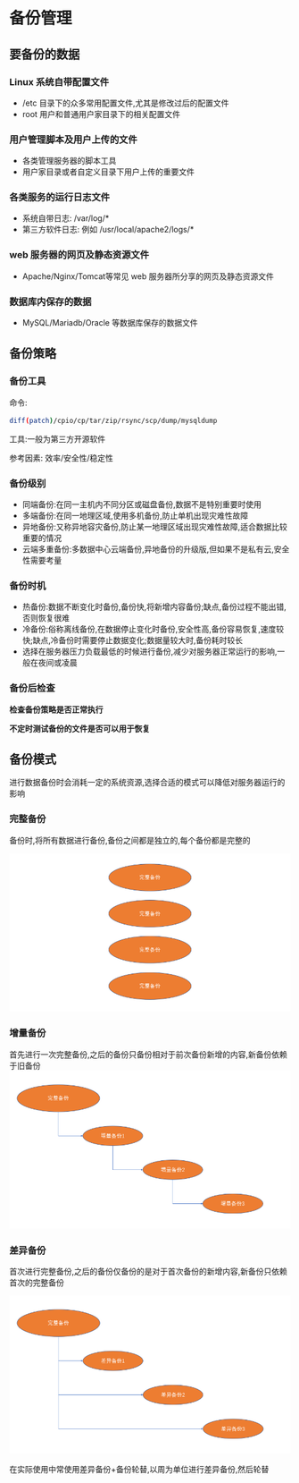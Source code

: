 # 备份管理

## 要备份的数据

### Linux 系统自带配置文件

* /etc 目录下的众多常用配置文件,尤其是修改过后的配置文件
* root 用户和普通用户家目录下的相关配置文件

### 用户管理脚本及用户上传的文件

* 各类管理服务器的脚本工具
* 用户家目录或者自定义目录下用户上传的重要文件

### 各类服务的运行日志文件

* 系统自带日志: /var/log/\*
* 第三方软件日志: 例如 /usr/local/apache2/logs/\*

### web 服务器的网页及静态资源文件

* Apache/Nginx/Tomcat等常见 web 服务器所分享的网页及静态资源文件

### 数据库内保存的数据

* MySQL/Mariadb/Oracle 等数据库保存的数据文件

## 备份策略

### 备份工具

命令:

```bash
diff(patch)/cpio/cp/tar/zip/rsync/scp/dump/mysqldump
```

工具:一般为第三方开源软件

参考因素: 效率/安全性/稳定性

### 备份级别

* 同端备份:在同一主机内不同分区或磁盘备份,数据不是特别重要时使用
* 多端备份:在同一地理区域,使用多机备份,防止单机出现灾难性故障
* 异地备份:又称异地容灾备份,防止某一地理区域出现灾难性故障,适合数据比较重要的情况
* 云端多重备份:多数据中心云端备份,异地备份的升级版,但如果不是私有云,安全性需要考量

### 备份时机

* 热备份:数据不断变化时备份,备份快,将新增内容备份;缺点,备份过程不能出错,否则恢复很难
* 冷备份:俗称离线备份,在数据停止变化时备份,安全性高,备份容易恢复,速度较快;缺点,冷备份时需要停止数据变化;数据量较大时,备份耗时较长
* 选择在服务器压力负载最低的时候进行备份,减少对服务器正常运行的影响,一般在夜间或凌晨

### 备份后检查

**检查备份策略是否正常执行**

**不定时测试备份的文件是否可以用于恢复**

## 备份模式

进行数据备份时会消耗一定的系统资源,选择合适的模式可以降低对服务器运行的影响

### 完整备份

备份时,将所有数据进行备份,备份之间都是独立的,每个备份都是完整的

![](./Pics/完整备份.png)

### 增量备份

首先进行一次完整备份,之后的备份只备份相对于前次备份新增的内容,新备份依赖于旧备份![](./Pics/增量备份.png)

### 差异备份

首次进行完整备份,之后的备份仅备份的是对于首次备份的新增内容,新备份只依赖首次的完整备份

![](./Pics/差异备份.png)

在实际使用中常使用差异备份+备份轮替,以周为单位进行差异备份,然后轮替
